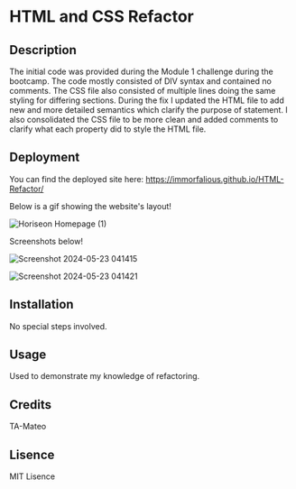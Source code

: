 # HTML and CSS Refactor

## Description

The initial code was provided during the Module 1 challenge during the bootcamp. 
The code mostly consisted of DIV syntax and contained no comments. 
The CSS file also consisted of multiple lines doing the same styling for differing sections. 
During the fix I updated the HTML file to add new and more detailed semantics which clarify the purpose of statement. 
I also consolidated the CSS file to be more clean and added comments to clarify what each property did to style the HTML file.

## Deployment

You can find the deployed site here: https://immorfalious.github.io/HTML-Refactor/

Below is a gif showing the website's layout!

![Horiseon Homepage (1)](https://github.com/Immorfalious/HTML-Refactor/assets/167267794/1cded2e6-9416-4fd5-9ba5-f39dc7ee4546)

Screenshots below!

![Screenshot 2024-05-23 041415](https://github.com/Immorfalious/HTML-Refactor/assets/167267794/6b6bf5e5-905d-44b4-a5ee-b33404d10de8)

![Screenshot 2024-05-23 041421](https://github.com/Immorfalious/HTML-Refactor/assets/167267794/4fde82df-8f1b-49d0-9e6b-0c6764fee7a4)

## Installation

No special steps involved.

## Usage

Used to demonstrate my knowledge of refactoring.

## Credits

TA-Mateo

## Lisence

MIT Lisence
